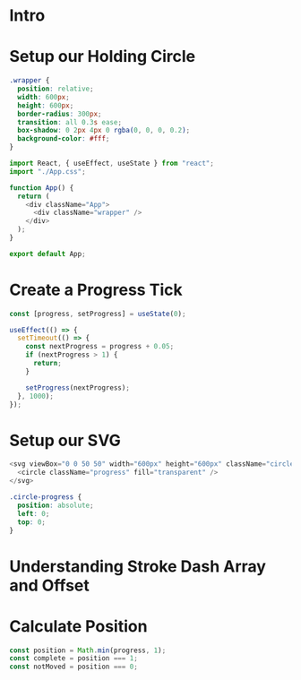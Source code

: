 # Intro

# Setup our Holding Circle

```css
.wrapper {
  position: relative;
  width: 600px;
  height: 600px;
  border-radius: 300px;
  transition: all 0.3s ease;
  box-shadow: 0 2px 4px 0 rgba(0, 0, 0, 0.2);
  background-color: #fff;
}
```

```js
import React, { useEffect, useState } from "react";
import "./App.css";

function App() {
  return (
    <div className="App">
      <div className="wrapper" />
    </div>
  );
}

export default App;
```

# Create a Progress Tick

```js
const [progress, setProgress] = useState(0);

useEffect(() => {
  setTimeout(() => {
    const nextProgress = progress + 0.05;
    if (nextProgress > 1) {
      return;
    }

    setProgress(nextProgress);
  }, 1000);
});
```

# Setup our SVG

```js
<svg viewBox="0 0 50 50" width="600px" height="600px" className="circle-progress">
  <circle className="progress" fill="transparent" />
</svg>
```

```css
.circle-progress {
  position: absolute;
  left: 0;
  top: 0;
}
```

# Understanding Stroke Dash Array and Offset

# Calculate Position

```js
const position = Math.min(progress, 1);
const complete = position === 1;
const notMoved = position === 0;
```
